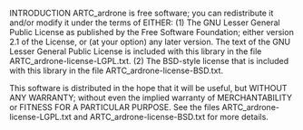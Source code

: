 
INTRODUCTION
  ARTC_ardrone is free software; you can redistribute it and/or
  modify it under the terms of EITHER:
   (1) The GNU Lesser General Public License as published by the Free
       Software Foundation; either version 2.1 of the License, or (at
       your option) any later version. The text of the GNU Lesser
       General Public License is included with this library in the
       file ARTC_ardrone-license-LGPL.txt.
   (2) The BSD-style license that is included with this library in
       the file ARTC_ardrone-license-BSD.txt.

  This software is distributed in the hope that it will be useful,
  but WITHOUT ANY WARRANTY; without even the implied warranty of
  MERCHANTABILITY or FITNESS FOR A PARTICULAR PURPOSE. See the files
  ARTC_ardrone-license-LGPL.txt and ARTC_ardrone-license-BSD.txt for more details.
